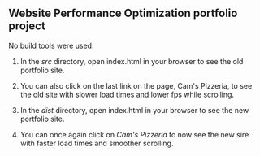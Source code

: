 ## Website Performance Optimization portfolio project

No build tools were used. 

1. In the *src* directory, open index.html in your browser to
   see the old portfolio site.
  1. You can also click on the last link on the page, Cam's
     Pizzeria, to see the old site with slower load times and
     lower fps while scrolling.

2. In the *dist* directory, open index.html in your browser to
   see the new portfolio site.
  1. You can once again click on *Cam's Pizzeria* to now see the 
     new sire with faster load times and smoother scrolling.

